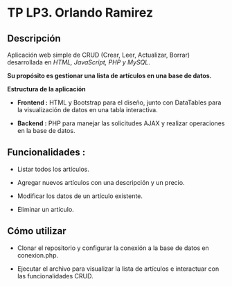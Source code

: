 # **TP LP3. Orlando Ramirez**

## **Descripción**

Aplicación web simple de CRUD (Crear, Leer, Actualizar, Borrar) desarrollada en *HTML, JavaScript, PHP y MySQL*. 

**Su propósito es gestionar una lista de artículos en una base de datos.**

**Estructura de la aplicación**

* **Frontend :** HTML y Bootstrap para el diseño, junto con DataTables para la visualización de datos en una tabla interactiva.

* **Backend :** PHP para manejar las solicitudes AJAX y realizar operaciones en la base de datos.

## **Funcionalidades :**

* Listar todos los artículos.

* Agregar nuevos artículos con una descripción y un precio.

* Modificar los datos de un artículo existente.

* Eliminar un artículo.

## **Cómo utilizar**

* Clonar el repositorio y configurar la conexión a la base de datos en conexion.php.

* Ejecutar el archivo para visualizar la lista de artículos e interactuar con las funcionalidades CRUD.

